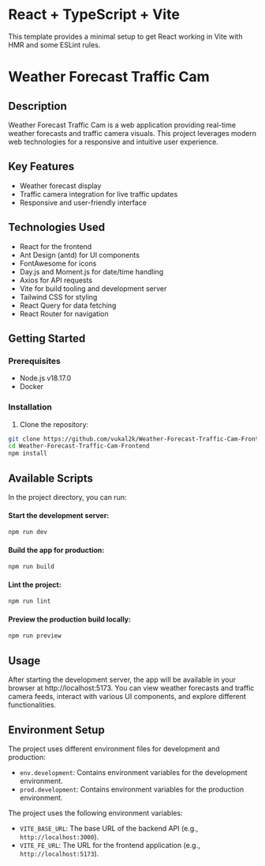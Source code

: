 # React + TypeScript + Vite

This template provides a minimal setup to get React working in Vite with HMR and some ESLint rules.



# Weather Forecast Traffic Cam

## Description

Weather Forecast Traffic Cam is a web application providing real-time weather forecasts and traffic camera visuals. This project leverages modern web technologies for a responsive and intuitive user experience.

## Key Features

- Weather forecast display
- Traffic camera integration for live traffic updates
- Responsive and user-friendly interface

## Technologies Used

- React for the frontend
- Ant Design (antd) for UI components
- FontAwesome for icons
- Day.js and Moment.js for date/time handling
- Axios for API requests
- Vite for build tooling and development server
- Tailwind CSS for styling
- React Query for data fetching
- React Router for navigation

## Getting Started

### Prerequisites
- Node.js v18.17.0
- Docker


### Installation

1. Clone the repository:
```bash
git clone https://github.com/vukal2k/Weather-Forecast-Traffic-Cam-Frontend.git
cd Weather-Forecast-Traffic-Cam-Frontend
npm install
```

## Available Scripts
In the project directory, you can run:

#### Start the development server:
```bash
npm run dev
```
#### Build the app for production:
```bash
npm run build
```
#### Lint the project:
```bash
npm run lint
```
#### Preview the production build locally:
```bash
npm run preview
```

## Usage
After starting the development server, the app will be available in your browser at http://localhost:5173. You can view weather forecasts and traffic camera feeds, interact with various UI components, and explore different functionalities.

## Environment Setup
The project uses different environment files for development and production:

- `env.development`: Contains environment variables for the development environment.
- `prod.development`: Contains environment variables for the production environment.


The project uses the following environment variables:
- `VITE_BASE_URL`: The base URL of the backend API (e.g., `http://localhost:3000`).
- `VITE_FE_URL`: The URL for the frontend application (e.g., `http://localhost:5173`).
